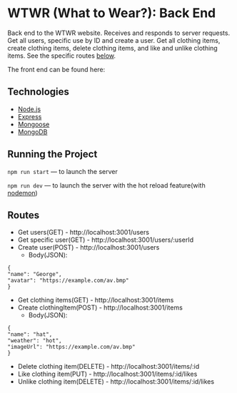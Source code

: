 # WTWR (What to Wear?): Back End

Back end to the WTWR website.
Receives and responds to server requests. 
Get all users, specific use by ID and create a user.
Get all clothing items, create clothing items, delete clothing items, and like and unlike clothing items. 
See the specific routes [below](#routes).

The front end can be found here: [<WTWR Front End>](https://github.com/nathanielDaley/se_project_react)

## Technologies

- [Node.js](https://nodejs.org/en)
- [Express](https://expressjs.com/)
- [Mongoose](https://www.npmjs.com/package/mongoose)
- [MongoDB](https://www.mongodb.com/)

## Running the Project

`npm run start` — to launch the server

`npm run dev` — to launch the server with the hot reload feature(with [nodemon](https://www.npmjs.com/package/nodemon))

## Routes

- Get users(GET) - http://localhost:3001/users
- Get specific user(GET) - http://localhost:3001/users/:userId
- Create user(POST) - http://localhost:3001/users
  - Body(JSON):  
```
{
"name": "George",
"avatar": "https://example.com/av.bmp"
}
```
- Get clothing items(GET) - http://localhost:3001/items
- Create clothingItem(POST) - http://localhost:3001/items
  - Body(JSON):
```
{
"name": "hat",
"weather": "hot",
"imageUrl": "https://example.com/av.bmp"
}
```
- Delete clothing item(DELETE) - http://localhost:3001/items/:id
- Like clothing item(PUT) - http://localhost:3001/items/:id/likes
- Unlike clothing item(DELETE) - http://localhost:3001/items/:id/likes
